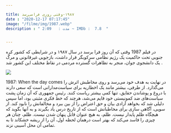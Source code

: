 ```yaml
---

title: ١٩٨٧-وقتی روزی فرامی‌رسد
date : "2020-12-17 07:17:45"
image: "/filme/img/1987.webp"
description : " مدت :	2:09 ~ IMDb :  7.8  "


---
```


در فیلم 1987 وقتی که آن روز فرا برسد در سال ۱۹۸۷ و در شرایطی که کشور کره جنوبی تحت حاکمیت یک رژیم نظامی سرکوبگر قرار داشت، بازجویی غیرقانونی و مرگ یک دانشجوی جوان، منجر به تظاهرات گسترده مردمی در نقاط مختلف این کشور شد .

![](/filme/img/1987-o1.jpg)

1987: When the day comes در نهایت به هدف خود می‌رسد و روی مخاطبش اثرش را می‌گذارد. از طرفی، بیشتر مانند یک اخطاریه برای سیاست‌مدارانی است که سعی دارند با دروغ و پوشاندن حقایق، تنها کمی بیشتر ریاست کنند. رئیس جمهوری که آن زمان پشت سیاست‌های ضد کمونیستی خود قایم می‌شد، هرچند که خط فکری مثبتی بود، اما سپس دلیلی شد که بخواهد آزادی بیان و حق اعتراض را از بین ببرد و مخالفانش را نابود کند. از سویی، آگاهی سازی برای مخاطبانش است که از تاریخ درس یاد بگیرند و به آنها بگوید که هیچگاه ظلم پایدار نیست. ظلم، به هیچ عنوان قابل پنهان شدن نیست. ظلم، چنان هر چیزی را فاسد می‌کند که بهتر است درهمان لحظه اول، آن را از ریشه خشکاند تا به تمامی آن محل آسیبی نزند.
